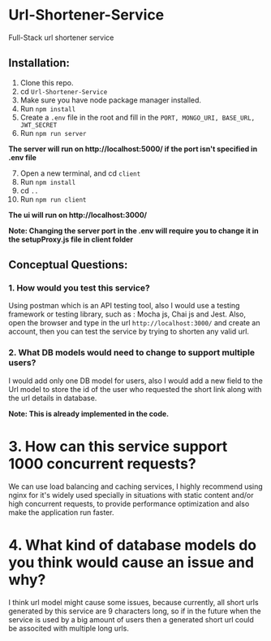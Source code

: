 
# Url-Shortener-Service
Full-Stack url shortener service

## Installation:

1. Clone this repo.
2. cd `Url-Shortener-Service`
3. Make sure you have node package manager installed.
4. Run `npm install`
5. Create a `.env` file in the root and fill in the ```PORT, MONGO_URI, BASE_URL, JWT_SECRET```
6. Run `npm run server`

**The server will run on http://localhost:5000/ if the port isn't specified in .env file**

7. Open a new terminal, and cd `client`
8. Run `npm install`
9. cd `..`
10. Run `npm run client`

**The ui will run on http://localhost:3000/**

**Note: Changing the server port in the .env will require you to change it in the setupProxy.js file in client folder**

## Conceptual Questions: 

### 1. How would you test this service? 
Using postman which is an API testing tool, also I would use a testing framework or testing library, such as : Mocha js, Chai js and Jest.
Also, open the browser and type in the url `http://localhost:3000/` and create an account, then you can test the service by trying to shorten any valid url.

### 2. What DB models would need to change to support multiple users? 
I would add only one DB model for users, also I would add a new field to the Url model to store the id of the user who requested the short link along with the url details in database.

**Note: This is already implemented in the code.**

# 3. How can this service support 1000 concurrent requests? 
We can use load balancing and caching services, I highly recommend using nginx for it's widely used specially in situations with static content and/or high concurrent requests, to provide performance optimization and also make the application run faster. 

# 4. What kind of database models do you think would cause an issue and why? 
I think url model might cause some issues, because currently, all short urls generated by this service are 9 characters long, so if in the future when the service is used by a big amount of users then a generated short url could be associted with multiple long urls.

